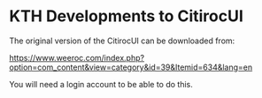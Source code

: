 # KTH Developments to CitirocUI

The original version of the CitirocUI can be downloaded from:

https://www.weeroc.com/index.php?option=com_content&view=category&id=39&Itemid=634&lang=en

You will need a login account to be able to do this.

